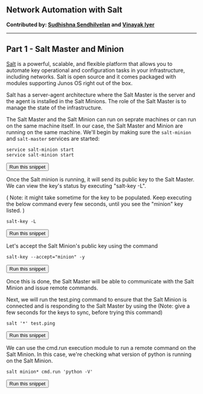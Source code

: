 ## Network Automation with Salt

**Contributed by: [Sudhishna Sendhilvelan](https://github.com/Sudhishna) and [Vinayak Iyer](https://github.com/vinayak-skywalker)**

---

## Part 1 - Salt Master and Minion

[Salt](https://saltstack.com/) is a powerful, scalable, and flexible platform that allows you to automate key operational and configuration tasks in your
infrastructure, including networks. Salt is open source and it comes packaged with modules supporting Junos OS right out of the box.

Salt has a server-agent architecture where the Salt Master is the server and the agent is installed in the Salt Minions. The role of the Salt Master is to manage the state of the infrastructure.

The Salt Master and the Salt Minion can run on seprate machines or can run on the same machine itself. In our case, the Salt Master and Minion are running on the same machine. We'll begin by making sure the `salt-minion` and `salt-master` services are started:

```
service salt-minion start
service salt-minion start
```
<button type="button" class="btn btn-primary btn-sm" onclick="runSnippetInTab('salt1', 0)">Run this snippet</button>

Once the Salt minion is running, it will send its public key to the Salt Master. We can view the key's status by executing "salt-key -L".

( Note: it might take sometime for the key to be populated. Keep executing the below command every few seconds, until you see the "minion" key listed. )
```
salt-key -L
```
<button type="button" class="btn btn-primary btn-sm" onclick="runSnippetInTab('salt1', 1)">Run this snippet</button>

Let's accept the Salt Minion's public key using the command

```
salt-key --accept="minion" -y
```
<button type="button" class="btn btn-primary btn-sm" onclick="runSnippetInTab('salt1', 2)">Run this snippet</button>

Once this is done, the Salt Master will be able to communicate with the Salt Minion and issue remote commands.

Next, we will run the test.ping command to ensure that the Salt Minion is connected and is responding to the Salt Master by using the
(Note: give a few seconds for the keys to sync, before trying this command)
```
salt '*' test.ping
```
<button type="button" class="btn btn-primary btn-sm" onclick="runSnippetInTab('salt1', 3)">Run this snippet</button>

We can use the cmd.run execution module to run a remote command on the Salt Minion. In this case, we're checking what version of python is running on the Salt Minion.

```
salt minion* cmd.run 'python -V'
```
<button type="button" class="btn btn-primary btn-sm" onclick="runSnippetInTab('salt1', 4)">Run this snippet</button>
